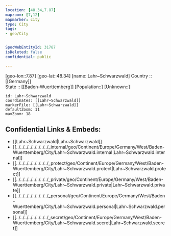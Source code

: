 ```yaml
---
location: [48.34,7.87] 
mapzoom: [7,12] 
mapmarker: city 
type: City
tags:
- geo/City


SpocWebEntityId: 31787
isDeleted: false
confidential: public

---
```

[geo-lon::7.87] 
[geo-lat::48.34] 
[name::Lahr~Schwarzwald] 
Country :: [[Germany]]  
State :: [[Baden-Wuerttemberg]] 
[Population::] 
[Unknown::] 


```leaflet
id: Lahr~Schwarzwald
coordinates: [[Lahr~Schwarzwald]] 
markerFile: [[Lahr~Schwarzwald]] 
defaultZoom: 11 
maxZoom: 18
```


## Confidential Links & Embeds: 
- [[Lahr~Schwarzwald|Lahr~Schwarzwald]]  
- [[../../../../../../../../_internal/geo/Continent/Europe/Germany/West/Baden-Wuerttemberg/City/Lahr~Schwarzwald.internal|Lahr~Schwarzwald.internal]] 
- [[../../../../../../../../_protect/geo/Continent/Europe/Germany/West/Baden-Wuerttemberg/City/Lahr~Schwarzwald.protect|Lahr~Schwarzwald.protect]] 
- [[../../../../../../../../_private/geo/Continent/Europe/Germany/West/Baden-Wuerttemberg/City/Lahr~Schwarzwald.private|Lahr~Schwarzwald.private]] 
- [[../../../../../../../../_personal/geo/Continent/Europe/Germany/West/Baden-Wuerttemberg/City/Lahr~Schwarzwald.personal|Lahr~Schwarzwald.personal]] 
- [[../../../../../../../../_secret/geo/Continent/Europe/Germany/West/Baden-Wuerttemberg/City/Lahr~Schwarzwald.secret|Lahr~Schwarzwald.secret]] 
